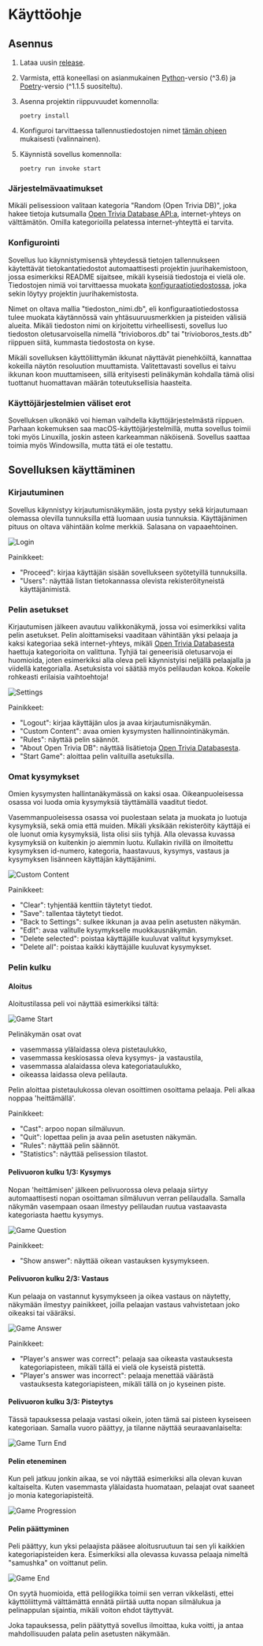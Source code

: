 # Käyttöohje

## Asennus

1. Lataa uusin [release](https://github.com/samushka13/ot-harjoitustyo/releases).

2. Varmista, että koneellasi on asianmukainen [Python](https://www.python.org/)-versio (^3.6) ja [Poetry](https://python-poetry.org/)-versio (^1.1.5 suositeltu).

3. Asenna projektin riippuvuudet komennolla:

       poetry install

4. Konfiguroi tarvittaessa tallennustiedostojen nimet [tämän ohjeen](https://github.com/samushka13/ot-harjoitustyo/blob/master/dokumentaatio/kayttoohje.md#konfigurointi) mukaisesti (valinnainen).

5. Käynnistä sovellus komennolla:

       poetry run invoke start

### Järjestelmävaatimukset

Mikäli pelisessioon valitaan kategoria "Random (Open Trivia DB)", joka hakee tietoja kutsumalla [Open Trivia Database API:a](https://opentdb.com/api_config.php), internet-yhteys on välttämätön. Omilla kategorioilla pelatessa internet-yhteyttä ei tarvita.

### Konfigurointi

Sovellus luo käynnistymisensä yhteydessä tietojen tallennukseen käytettävät tietokantatiedostot automaattisesti projektin juurihakemistoon, jossa esimerkiksi README sijaitsee, mikäli kyseisiä tiedostoja ei vielä ole. Tiedostojen nimiä voi tarvittaessa muokata [konfiguraatiotiedostossa](https://github.com/samushka13/ot-harjoitustyo/blob/master/config.txt), joka sekin löytyy projektin juurihakemistosta.

Nimet on oltava mallia "tiedoston_nimi.db", eli konfiguraatiotiedostossa tulee muokata käytännössä vain yhtäsuuruusmerkkien ja pisteiden välisiä alueita. Mikäli tiedoston nimi on kirjoitettu virheellisesti, sovellus luo tiedoston oletusarvoisella nimellä "trivioboros.db" tai "trivioboros_tests.db" riippuen siitä, kummasta tiedostosta on kyse.

Mikäli sovelluksen käyttöliittymän ikkunat näyttävät pienehköiltä, kannattaa kokeilla näytön resoluution muuttamista. Valitettavasti sovellus ei taivu ikkunan koon muuttamiseen, sillä erityisesti pelinäkymän kohdalla tämä olisi tuottanut huomattavan määrän toteutuksellisia haasteita.

### Käyttöjärjestelmien väliset erot 

Sovelluksen ulkonäkö voi hieman vaihdella käyttöjärjestelmästä riippuen. Parhaan kokemuksen saa macOS-käyttöjärjestelmillä, mutta sovellus toimii toki myös Linuxilla, joskin asteen karkeamman näköisenä. Sovellus saattaa toimia myös Windowsilla, mutta tätä ei ole testattu.

## Sovelluksen käyttäminen

### Kirjautuminen

Sovellus käynnistyy kirjautumisnäkymään, josta pystyy sekä kirjautumaan olemassa olevilla tunnuksilla että luomaan uusia tunnuksia. Käyttäjänimen pituus on oltava vähintään kolme merkkiä. Salasana on vapaaehtoinen.

![Login](screenshots/login.png)

Painikkeet:

- "Proceed": kirjaa käyttäjän sisään sovellukseen syötetyillä tunnuksilla.
- "Users": näyttää listan tietokannassa olevista rekisteröityneistä käyttäjänimistä.

### Pelin asetukset

Kirjautumisen jälkeen avautuu valikkonäkymä, jossa voi esimerkiksi valita pelin asetukset. Pelin aloittamiseksi vaaditaan vähintään yksi pelaaja ja kaksi kategoriaa sekä internet-yhteys, mikäli [Open Trivia Databasesta](https://opentdb.com/) haettuja kategorioita on valittuna. Tyhjiä tai geneerisiä oletusarvoja ei huomioida, joten esimerkiksi alla oleva peli käynnistyisi neljällä pelaajalla ja viidellä kategorialla. Asetuksista voi säätää myös pelilaudan kokoa. Kokeile rohkeasti erilaisia vaihtoehtoja!

![Settings](screenshots/settings.png)

Painikkeet:

- "Logout": kirjaa käyttäjän ulos ja avaa kirjautumisnäkymän.
- "Custom Content": avaa omien kysymysten hallinnointinäkymän.
- "Rules": näyttää pelin säännöt.
- "About Open Trivia DB": näyttää lisätietoja [Open Trivia Databasesta](https://opentdb.com/).
- "Start Game": aloittaa pelin valituilla asetuksilla.

### Omat kysymykset

Omien kysymysten hallintanäkymässä on kaksi osaa. Oikeanpuoleisessa osassa voi luoda omia kysymyksiä täyttämällä vaaditut tiedot. 

Vasemmanpuoleisessa osassa voi puolestaan selata ja muokata jo luotuja kysymyksiä, sekä omia että muiden. Mikäli yksikään rekisteröity käyttäjä ei ole luonut omia kysymyksiä, lista olisi siis tyhjä. Alla olevassa kuvassa kysymyksiä on kuitenkin jo aiemmin luotu. Kullakin rivillä on ilmoitettu kysymyksen id-numero, kategoria, haastavuus, kysymys, vastaus ja kysymyksen lisänneen käyttäjän käyttäjänimi.

![Custom Content](screenshots/custom_content.png)

Painikkeet:

- "Clear": tyhjentää kenttiin täytetyt tiedot.
- "Save": tallentaa täytetyt tiedot.
- "Back to Settings": sulkee ikkunan ja avaa pelin asetusten näkymän.
- "Edit": avaa valitulle kysymykselle muokkausnäkymän.
- "Delete selected": poistaa käyttäjälle kuuluvat valitut kysymykset.
- "Delete all": poistaa kaikki käyttäjälle kuuluvat kysymykset.

### Pelin kulku

#### Aloitus

Aloitustilassa peli voi näyttää esimerkiksi tältä:

![Game Start](screenshots/game_start.png)

Pelinäkymän osat ovat

- vasemmassa ylälaidassa oleva pistetaulukko,
- vasemmassa keskiosassa oleva kysymys- ja vastaustila,
- vasemmassa alalaidassa oleva kategoriataulukko,
- oikeassa laidassa oleva pelilauta.

Pelin aloittaa pistetaulukossa olevan osoittimen osoittama pelaaja. Peli alkaa noppaa 'heittämällä'.

Painikkeet:

- "Cast": arpoo nopan silmäluvun.
- "Quit": lopettaa pelin ja avaa pelin asetusten näkymän.
- "Rules": näyttää pelin säännöt.
- "Statistics": näyttää pelisession tilastot.

#### Pelivuoron kulku 1/3: Kysymys

Nopan 'heittämisen' jälkeen pelivuorossa oleva pelaaja siirtyy automaattisesti nopan osoittaman silmäluvun verran pelilaudalla. Samalla näkymän vasempaan osaan ilmestyy pelilaudan ruutua vastaavasta kategoriasta haettu kysymys. 

![Game Question](screenshots/game_question.png)

Painikkeet:

- "Show answer": näyttää oikean vastauksen kysymykseen.

#### Pelivuoron kulku 2/3: Vastaus

Kun pelaaja on vastannut kysymykseen ja oikea vastaus on näytetty, näkymään ilmestyy painikkeet, joilla pelaajan vastaus vahvistetaan joko oikeaksi tai vääräksi.

![Game Answer](screenshots/game_answer.png)

Painikkeet:

- "Player's answer was correct": pelaaja saa oikeasta vastauksesta kategoriapisteen, mikäli tällä ei vielä ole kyseistä pistettä.
- "Player's answer was incorrect": pelaaja menettää väärästä vastauksesta kategoriapisteen, mikäli tällä on jo kyseinen piste.

#### Pelivuoron kulku 3/3: Pisteytys

Tässä tapauksessa pelaaja vastasi oikein, joten tämä sai pisteen kyseiseen kategoriaan. Samalla vuoro päättyy, ja tilanne näyttää seuraavanlaiselta:

![Game Turn End](screenshots/game_turn_end.png)

#### Pelin eteneminen

Kun peli jatkuu jonkin aikaa, se voi näyttää esimerkiksi alla olevan kuvan kaltaiselta. Kuten vasemmasta ylälaidasta huomataan, pelaajat ovat saaneet jo monia kategoriapisteitä.

![Game Progression](screenshots/game_progression.png)

#### Pelin päättyminen

Peli päättyy, kun yksi pelaajista pääsee aloitusruutuun tai sen yli kaikkien kategoriapisteiden kera. Esimerkiksi alla olevassa kuvassa pelaaja nimeltä "samushka" on voittanut pelin.

![Game End](screenshots/game_end.png)

On syytä huomioida, että pelilogiikka toimii sen verran vikkelästi, ettei käyttöliittymä välttämättä ennätä piirtää uutta nopan silmälukua ja pelinappulan sijaintia, mikäli voiton ehdot täyttyvät.

Joka tapauksessa, pelin päätyttyä sovellus ilmoittaa, kuka voitti, ja antaa mahdollisuuden palata pelin asetusten näkymään.
